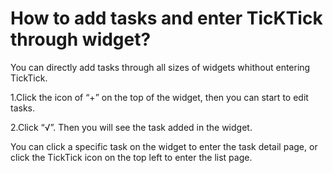 # How to add tasks and enter TicKTick through widget?
You can directly add tasks through all sizes of widgets whithout entering TickTick.

1.Click the icon of “+” on the top of the widget, then you can start to edit tasks.

2.Click “√”. Then you will see the task added in the widget.

You can click a specific task on the widget to enter the task detail page, or click the TickTick icon on the top left to enter the list page.
